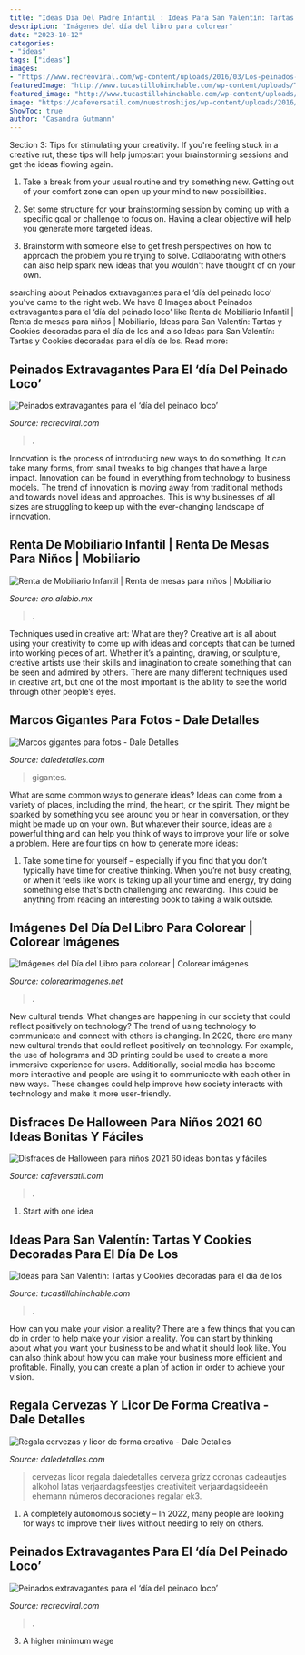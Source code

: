 ```yaml
---
title: "Ideas Dia Del Padre Infantil : Ideas Para San Valentín: Tartas Y Cookies Decoradas Para El Día De Los"
description: "Imágenes del día del libro para colorear"
date: "2023-10-12"
categories:
- "ideas"
tags: ["ideas"]
images:
- "https://www.recreoviral.com/wp-content/uploads/2016/03/Los-peinados-más-extravagantes-del-día-del-peinado-loco-14.jpg"
featuredImage: "http://www.tucastillohinchable.com/wp-content/uploads/Tarta-San-Valentin_ESTIMA20130212_0012_1.jpg"
featured_image: "http://www.tucastillohinchable.com/wp-content/uploads/Tarta-San-Valentin_ESTIMA20130212_0012_1.jpg"
image: "https://cafeversatil.com/nuestroshijos/wp-content/uploads/2016/11/004-54.jpg"
ShowToc: true
author: "Casandra Gutmann"
---
```



Section 3: Tips for stimulating your creativity.
If you're feeling stuck in a creative rut, these tips will help jumpstart your brainstorming sessions and get the ideas flowing again.
1. Take a break from your usual routine and try something new. Getting out of your comfort zone can open up your mind to new possibilities.

2. Set some structure for your brainstorming session by coming up with a specific goal or challenge to focus on. Having a clear objective will help you generate more targeted ideas.

3. Brainstorm with someone else to get fresh perspectives on how to approach the problem you're trying to solve. Collaborating with others can also help spark new ideas that you wouldn't have thought of on your own.

	

		
searching about Peinados extravagantes para el ‘día del peinado loco’ you've came to the right web. We have 8 Images about Peinados extravagantes para el ‘día del peinado loco’ like Renta de Mobiliario Infantil | Renta de mesas para niños | Mobiliario, Ideas para San Valentín: Tartas y Cookies decoradas para el día de los and also Ideas para San Valentín: Tartas y Cookies decoradas para el día de los. Read more:
		
    
## Peinados Extravagantes Para El ‘día Del Peinado Loco’

<img loading=lazy src="https://www.recreoviral.com/wp-content/uploads/2016/03/Los-peinados-más-extravagantes-del-día-del-peinado-loco-1.jpg" onerror="this.onerror=null;this.src='https://tse1.mm.bing.net/th?id=OIP.n2HddM7mfBlktzI9nWmSTwHaI4&amp;pid=15.1';" alt="Peinados extravagantes para el ‘día del peinado loco’">

_Source: recreoviral.com_

>. 

	

Innovation is the process of introducing new ways to do something. It can take many forms, from small tweaks to big changes that have a large impact. Innovation can be found in everything from technology to business models. The trend of innovation is moving away from traditional methods and towards novel ideas and approaches. This is why businesses of all sizes are struggling to keep up with the ever-changing landscape of innovation.

    
## Renta De Mobiliario Infantil | Renta De Mesas Para Niños | Mobiliario

<img loading=lazy src="http://qro.alabio.mx/imagenes/fiestas-infantiles-en-puebla-1986.jpg" onerror="this.onerror=null;this.src='https://tse3.mm.bing.net/th?id=OIP.3lloAbYVACmVxYXR3BPgVQHaDm&amp;pid=15.1';" alt="Renta de Mobiliario Infantil | Renta de mesas para niños | Mobiliario">

_Source: qro.alabio.mx_

>. 

	

Techniques used in creative art: What are they?
Creative art is all about using your creativity to come up with ideas and concepts that can be turned into working pieces of art. Whether it’s a painting, drawing, or sculpture, creative artists use their skills and imagination to create something that can be seen and admired by others. There are many different techniques used in creative art, but one of the most important is the ability to see the world through other people’s eyes.

    
## Marcos Gigantes Para Fotos - Dale Detalles

<img loading=lazy src="https://i0.wp.com/www.daledetalles.com/wp-content/uploads/2016/08/marco-para-foto6.jpg?resize=528%2C960" onerror="this.onerror=null;this.src='https://tse2.mm.bing.net/th?id=OIP.J1ydcVYpZawH6QLiFH_v4wHaNd&amp;pid=15.1';" alt="Marcos gigantes para fotos - Dale Detalles">

_Source: daledetalles.com_

>gigantes. 

	

What are some common ways to generate ideas?
Ideas can come from a variety of places, including the mind, the heart, or the spirit. They might be sparked by something you see around you or hear in conversation, or they might be made up on your own. But whatever their source, ideas are a powerful thing and can help you think of ways to improve your life or solve a problem. Here are four tips on how to generate more ideas: 
1. Take some time for yourself – especially if you find that you don’t typically have time for creative thinking. When you’re not busy creating, or when it feels like work is taking up all your time and energy, try doing something else that’s both challenging and rewarding. This could be anything from reading an interesting book to taking a walk outside. 

    
## Imágenes Del Día Del Libro Para Colorear | Colorear Imágenes

<img loading=lazy src="https://colorearimagenes.net/wp-content/uploads/2017/03/libro.jpg3_.jpg" onerror="this.onerror=null;this.src='https://tse2.mm.bing.net/th?id=OIP.Uf8B27xIR_D9YaIBXHFejgHaKn&amp;pid=15.1';" alt="Imágenes del Día del Libro para colorear | Colorear imágenes">

_Source: colorearimagenes.net_

>. 

	

New cultural trends: What changes are happening in our society that could reflect positively on technology?
The trend of using technology to communicate and connect with others is changing. In 2020, there are many new cultural trends that could reflect positively on technology. For example, the use of holograms and 3D printing could be used to create a more immersive experience for users. Additionally, social media has become more interactive and people are using it to communicate with each other in new ways. These changes could help improve how society interacts with technology and make it more user-friendly.

    
## Disfraces De Halloween Para Niños 2021 60 Ideas Bonitas Y Fáciles

<img loading=lazy src="https://cafeversatil.com/nuestroshijos/wp-content/uploads/2016/11/004-54.jpg" onerror="this.onerror=null;this.src='https://tse4.mm.bing.net/th?id=OIP.YHGWjWSvxTDdXCCRhWg4swHaLJ&amp;pid=15.1';" alt="Disfraces de Halloween para niños 2021 60 ideas bonitas y fáciles">

_Source: cafeversatil.com_

>. 

	

 1. Start with one idea

    
## Ideas Para San Valentín: Tartas Y Cookies Decoradas Para El Día De Los

<img loading=lazy src="http://www.tucastillohinchable.com/wp-content/uploads/Tarta-San-Valentin_ESTIMA20130212_0012_1.jpg" onerror="this.onerror=null;this.src='https://tse2.mm.bing.net/th?id=OIP.Zfs9DXJdhuULIUPoRpas0wHaE9&amp;pid=15.1';" alt="Ideas para San Valentín: Tartas y Cookies decoradas para el día de los">

_Source: tucastillohinchable.com_

>. 

	

How can you make your vision a reality?
There are a few things that you can do in order to help make your vision a reality. You can start by thinking about what you want your business to be and what it should look like. You can also think about how you can make your business more efficient and profitable. Finally, you can create a plan of action in order to achieve your vision.

    
## Regala Cervezas Y Licor De Forma Creativa - Dale Detalles

<img loading=lazy src="https://i2.wp.com/www.daledetalles.com/wp-content/uploads/2017/05/regala-cervezas-y-licor-de-forma-creativa4.jpg?resize=564%2C1061" onerror="this.onerror=null;this.src='https://tse4.mm.bing.net/th?id=OIP.zAzYPM8rtXHrrSV3E3uolAHaN7&amp;pid=15.1';" alt="Regala cervezas y licor de forma creativa - Dale Detalles">

_Source: daledetalles.com_

>cervezas licor regala daledetalles cerveza grizz coronas cadeautjes alkohol latas verjaardagsfeestjes creativiteit verjaardagsideeën ehemann números decoraciones regalar ek3. 

	

1. A completely autonomous society – In 2022, many people are looking for ways to improve their lives without needing to rely on others.

    
## Peinados Extravagantes Para El ‘día Del Peinado Loco’

<img loading=lazy src="https://www.recreoviral.com/wp-content/uploads/2016/03/Los-peinados-más-extravagantes-del-día-del-peinado-loco-14.jpg" onerror="this.onerror=null;this.src='https://tse4.mm.bing.net/th?id=OIP.yPGKhQ5ECTgxH3T-crqhDgHaJ3&amp;pid=15.1';" alt="Peinados extravagantes para el ‘día del peinado loco’">

_Source: recreoviral.com_

>. 

	

3. A higher minimum wage

